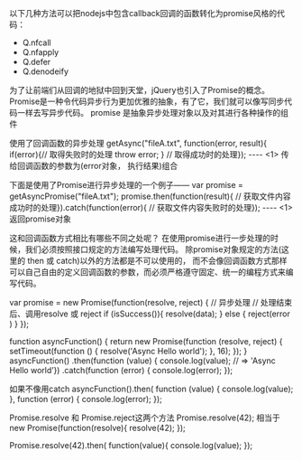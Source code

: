 以下几种方法可以把nodejs中包含callback回调的函数转化为promise风格的代码：
* Q.nfcall
* Q.nfapply
* Q.defer
* Q.denodeify

为了让前端们从回调的地狱中回到天堂，jQuery也引入了Promise的概念。Promise是一种令代码异步行为更加优雅的抽象，有了它，我们就可以像写同步代码一样去写异步代码。
promise 是抽象异步处理对象以及对其进行各种操作的组件


使用了回调函数的异步处理
 getAsync("fileA.txt", function(error, result){ 
if(error){// 取得失败时的处理 throw error; 
} // 取得成功时的处理}); 
---- <1> 传给回调函数的参数为(error对象， 执行结果)组合

下面是使用了Promise进行异步处理的一个例子—— 
var promise = getAsyncPromise("fileA.txt"); promise.then(function(result){ // 获取文件内容成功时的处理}).catch(function(error){ // 获取文件内容失败时的处理}); ---- <1> 返回promise对象

这和回调函数方式相比有哪些不同之处呢？ 在使用promise进行一步处理的时候，我们必须按照接口规定的方法编写处理代码。
除promise对象规定的方法(这里的 then 或 catch)以外的方法都是不可以使用的， 而不会像回调函数方式那样可以自己自由的定义回调函数的参数，而必须严格遵守固定、统一的编程方式来编写代码。

var promise = new Promise(function(resolve, reject) { // 异步处理 // 处理结束后、调用resolve 或 reject
if (isSuccess()){
    resolve(data);
} else {
    reject(error
)
}
});


function asyncFunction() { 
return new Promise(function (resolve, reject) {                     setTimeout(function () { 
resolve('Async Hello world'); }, 16); }); 
} asyncFunction()
.then(function (value) 
{ console.log(value); // => 'Async Hello world’})
.catch(function (error) { 
console.log(error); 
});

如果不像用catch
asyncFunction().then(
function (value) { 
console.log(value); 
}, 
function (error) { 
console.log(error);
});


Promise.resolve 和 Promise.reject这两个方法
Promise.resolve(42);  相当于
new Promise(function(resolve){ resolve(42); });

Promise.resolve(42).then(
function(value){ 
console.log(value); 
});
